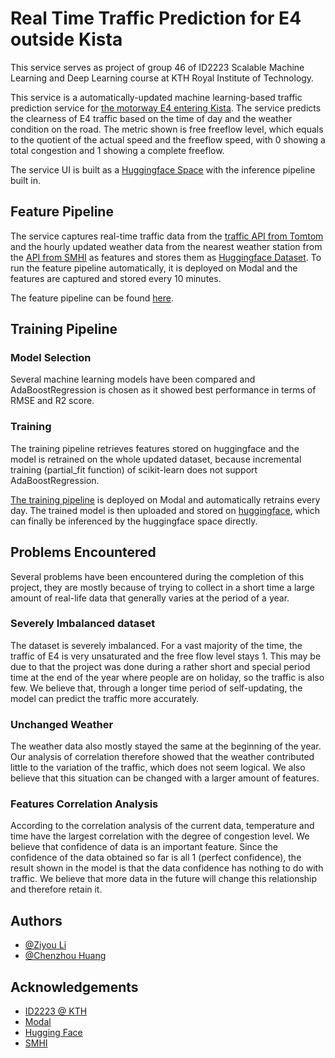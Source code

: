 
# Real Time Traffic Prediction for E4 outside Kista

This service serves as project of group 46 of ID2223 Scalable Machine Learning
and Deep Learning course at KTH Royal Institute of Technology.

This service is a automatically-updated machine learning-based traffic prediction service
for [the motorway E4 entering Kista](https://goo.gl/maps/EXtaAHKBymb5w7P18). The service predicts
the clearness of E4 traffic based on the time of day and the weather condition on the road. The metric shown
is free freeflow level, which equals to the quotient of the actual speed and the freeflow speed, with
0 showing a total congestion and 1 showing a complete freeflow.

The service UI is built as a [Huggingface Space](https://huggingface.co/spaces/Chenzhou/Real_Time_Traffic_Prediction) with the inference pipeline built in.

## Feature Pipeline

The service captures real-time traffic data from the [traffic 
API from Tomtom](https://developer.tomtom.com/products/traffic-api) 
and the hourly updated weather data from the nearest weather station from the
[API from SMHI](https://opendata.smhi.se/apidocs/metanalys/index.html)
as features and stores them as 
[Huggingface Dataset](https://huggingface.co/datasets/tilos/IL2223_project).
To run the feature pipeline automatically, it is deployed on Modal and the features
are captured and stored every 10 minutes.

The feature pipeline can be found [here](https://github.com/Tilosmsh/IL2223_project/blob/main/feature_pipeline.py).
## Training Pipeline

### Model Selection

Several machine learning models have been compared and AdaBoostRegression
is chosen as it showed best performance in terms of RMSE and R2 score. 

### Training

The training pipeline retrieves features stored on huggingface and
the model is retrained on the whole updated dataset, because incremental training 
(partial_fit function) of scikit-learn does not support AdaBoostRegression.

[The training pipeline](https://github.com/Tilosmsh/IL2223_project/blob/main/Training.py) is deployed on Modal and automatically retrains every day.
The trained model is then uploaded and stored on [huggingface](https://huggingface.co/tilos/Traffic_Prediction), which can finally be inferenced by the huggingface space directly.



## Problems Encountered

Several problems have been encountered during the completion of this project, they are mostly
because of trying to collect in a short time a large amount of real-life data that generally varies 
at the period of a year.

### Severely Imbalanced dataset

The dataset is severely imbalanced. For a vast majority of the time,
the traffic of E4 is very unsaturated and the free flow level stays 1. This may be 
due to that the project was done during a rather short and special period time at the end of the year
where people are on holiday, so the traffic is also few. We believe that, through a longer time period of self-updating, the model
can predict the traffic more accurately.

### Unchanged Weather

The weather data also mostly stayed the same at the beginning of the year. Our
analysis of correlation therefore showed that the weather contributed little to the variation of
the traffic, which does not seem logical. We also believe that this situation can be changed with
a larger amount of features.

### Features Correlation Analysis
According to the correlation analysis of the current data, temperature and time have the largest correlation with the degree of congestion level. We believe that confidence of data is an important feature. Since the confidence of the data obtained so far is all 1 (perfect confidence), the result shown in the model is that the data confidence has nothing to do with traffic. We believe that more data in the future will change this relationship and therefore retain it.

## Authors

- [@Ziyou Li](https://www.github.com/Tilosmsh)
- [@Chenzhou Huang](https://github.com/Chenzhou98)



## Acknowledgements

 - [ID2223 @ KTH](https://id2223kth.github.io/)    
 - [Modal](modal.com)
 - [Hugging Face](huggingface.co)
 - [SMHI](https://www.smhi.se/q/Stockholm/2673730)
 


